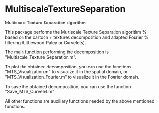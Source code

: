 # MultiscaleTextureSeparation
 Multiscale Texture Separation algorithm

 This package performs the Multiscale Texture Separation algorithm
% based on the cartoon + textures decomposition and adapted Fourier
% filtering (Littlewood-Paley or Curvelets).

The main function performing the decomposition is "Multiscale_Texture_Separation.m".

To plot the obtained decomposition, you can use the functions "MTS_Visualization.m" 
to visualize it in the spatial domain, or "MTS_Visualization_Fourier.m" to visualize 
it in the Fourier domain.

To save the obtained decomposition, you can use the function "Save_MTS_Curvelet.m"

All other functions are auxiliary functions needed by the above mentioned functions.
